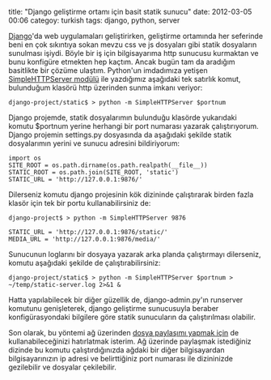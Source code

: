 title: "Django geliştirme ortamı için basit statik sunucu"
date: 2012-03-05 00:06
categoy: turkish
tags: django, python, server

[Django](http://www.djangoproject.com)'da web uygulamaları geliştirirken, geliştirme ortamında her seferinde beni en çok sıkıntıya sokan mevzu css ve js dosyaları gibi statik dosyaların sunulması işiydi. Böyle bir iş için bilgisayarıma http sunucusu kurmaktan ve bunu konfigüre etmekten hep kaçtım. Ancak bugün tam da aradığım basitlikte bir çözüme ulaştım. Python'un imdadımıza yetişen [SimpleHTTPServer modülü](http://docs.python.org/library/simplehttpserver.html) ile yazdığımız aşağıdaki tek satırlık komut, bulunduğum klasörü http üzerinden sunma imkanı veriyor:

    django-project/static$ > python -m SimpleHTTPServer $portnum

Django projemde, statik dosyalarımın bulunduğu klasörde yukarıdaki komutu $portnum yerine herhangi bir port numarası yazarak çalıştırıyorum. Django projemin settings.py dosyasında da aşağıdaki şekilde statik dosyalarımın yerini ve sunucu adresini bildiriyorum:

    import os
    SITE_ROOT = os.path.dirname(os.path.realpath(__file__))
    STATIC_ROOT = os.path.join(SITE_ROOT, 'static')
    STATIC_URL = 'http://127.0.0.1:9876/'

Dilerseniz komutu django projesinin kök dizininde çalıştırarak birden fazla klasör için tek bir portu kullanabilirsiniz de:

    django-project$ > python -m SimpleHTTPServer 9876

    STATIC_URL = 'http://127.0.0.1:9876/static/'
    MEDIA_URL = 'http://127.0.0.1:9876/media/'

Sunucunun loglarını bir dosyaya yazarak arka planda çalıştırmayı dilerseniz, komutu aşağıdaki şekilde de çalıştırabilirsiniz:

    django-project/static$ > python -m SimpleHTTPServer $portnum > ~/temp/static-server.log 2>&1 &

Hatta yapılabilecek bir diğer güzellik de, django-admin.py'ın runserver komutunu genişleterek, django geliştirme sunucusuyla beraber konfigürasyondaki bilgilere göre statik sunucuların da çalıştırılması olabilir.

Son olarak, bu yöntemi ağ üzerinden [dosya paylaşımı yapmak için](http://www.harunseker.org/2011/12/python-simple-http-server-ile-dosya.html) de kullanabileceğinizi hatırlatmak isterim. Ağ üzerinde paylaşmak istediğiniz dizinde bu komutu çalıştırdığınızda ağdaki bir diğer bilgisayardan bilgisayarınızın ip adresi ve belirttiğiniz port numarası ile dizininizde gezilebilir ve dosyalar çekilebilir.
